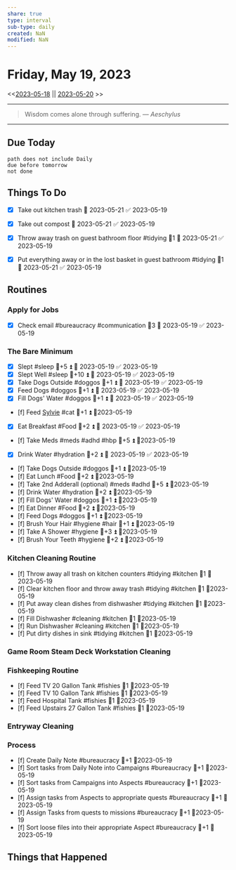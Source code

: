 ```yaml
---
share: true
type: interval
sub-type: daily
created: NaN 
modified: NaN
---
```

# Friday, May 19, 2023
<<[2023-05-18](./2023-05-18.md) || [2023-05-20](./2023-05-20.md) >>

---

> Wisdom comes alone through suffering.
> — <cite>Aeschylus</cite>

---
## Due Today
```tasks
path does not include Daily
due before tomorrow
not done
```

## Things To Do




- [x] Take out kitchen trash 📅 2023-05-21 ✅ 2023-05-19
- [x] Take out compost 📅 2023-05-21 ✅ 2023-05-19


- [x] Throw away trash on guest bathroom floor #tidying 🥄1 📅 2023-05-21 ✅ 2023-05-19
- [x] Put everything away or in the lost basket in guest bathroom #tidying  🥄1 📅 2023-05-21 ✅ 2023-05-19















































## Routines
### Apply for Jobs
- [x] Check email #bureaucracy #communication 🥄3 📅 2023-05-19 ✅ 2023-05-19


### The Bare Minimum
- [x] Slept #sleep 🥄+5 ⏫ 📅 2023-05-19 ✅ 2023-05-19
- [x] Slept Well #sleep 🥄+10 ⏫ 📅 2023-05-19 ✅ 2023-05-19
- [x] Take Dogs Outside  #doggos  🥄+1 ⏫ 📅 2023-05-19 ✅ 2023-05-19
- [x] Feed Dogs #doggos  🥄+1 ⏫ 📅 2023-05-19 ✅ 2023-05-19
- [x] Fill Dogs' Water #doggos  🥄+1 ⏫ 📅 2023-05-19 ✅ 2023-05-19
- [f] Feed [Sylvie](./Sylvie.md) #cat 🥄+1 ⏫  📆2023-05-19
- [x] Eat Breakfast #Food  🥄+2 ⏫ 📅 2023-05-19 ✅ 2023-05-19
- [f] Take Meds  #meds #adhd #hbp 🥄+5 ⏫ 📆2023-05-19
- [x] Drink Water #hydration 🥄+2 ⏫ 📅 2023-05-19 ✅ 2023-05-19
- [f] Take Dogs Outside  #doggos 🥄+1 ⏫ 📆2023-05-19
- [f] Eat Lunch #Food  🥄+2 ⏫ 📆2023-05-19
- [f] Take 2nd Adderall (optional) #meds #adhd  🥄+5 ⏫ 📆2023-05-19
- [f] Drink Water #hydration   🥄+2 ⏫ 📆2023-05-19
- [f] Fill Dogs' Water #doggos  🥄+1 ⏫ 📆2023-05-19
- [f] Eat Dinner #Food  🥄+2 ⏫ 📆2023-05-19
- [f] Feed Dogs #doggos  🥄+1 ⏫ 📆2023-05-19
- [f] Brush Your Hair #hygiene #hair 🥄+1 ⏫ 📆2023-05-19
- [f] Take A Shower #hygiene  🥄+3 ⏫ 📆2023-05-19
- [f] Brush Your Teeth #hygiene 🥄+2 ⏫ 📆2023-05-19


### Kitchen Cleaning Routine
- [f] Throw away all trash on kitchen counters #tidying #kitchen 🥄1 📆2023-05-19
- [f] Clear kitchen floor and throw away trash #tidying   #kitchen 🥄1 📆2023-05-19
- [f] Put away clean dishes from dishwasher #tidying  #kitchen  🥄1 📆2023-05-19
- [f] Fill Dishwasher #cleaning #kitchen  🥄1 📆2023-05-19
- [f] Run Dishwasher #cleaning #kitchen 🥄1 📆2023-05-19
- [f] Put dirty dishes in sink #tidying #kitchen 🥄1 📆2023-05-19


### Game Room Steam Deck Workstation Cleaning


### Fishkeeping Routine
- [f] Feed TV 20 Gallon Tank #fishies 🥄1 📆2023-05-19
- [f] Feed TV 10 Gallon Tank #fishies 🥄1 📆2023-05-19
- [f] Feed Hospital Tank #fishies 🥄1 📆2023-05-19
- [f] Feed Upstairs 27 Gallon Tank #fishies 🥄1 📆2023-05-19


### Entryway Cleaning


### Process
- [f] Create Daily Note #bureaucracy 🥄+1   📆2023-05-19
- [f] Sort tasks from Daily Note into Campaigns #bureaucracy 🥄+1   📆2023-05-19
- [f] Sort tasks from Campaigns into Aspects  #bureaucracy 🥄+1   📆2023-05-19
- [f] Assign tasks from Aspects to appropriate quests  #bureaucracy 🥄+1   📆2023-05-19
- [f] Assign Tasks from quests to missions  #bureaucracy 🥄+1   📆2023-05-19
- [f] Sort loose files into their appropriate Aspect  #bureaucracy 🥄+1   📆2023-05-19




## Things that Happened
